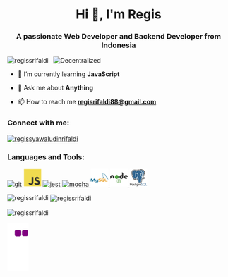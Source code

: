 <h1 align="center">Hi 👋, I'm Regis</h1>
<h3 align="center">A passionate Web Developer and Backend Developer from Indonesia</h3>
<img align="right" alt="Decentralized" width="400" src="https://cdn.dribbble.com/users/192882/screenshots/4659605/dribbble-animation.gif"

<p align="left"> <img src="https://komarev.com/ghpvc/?username=regissrifaldi&label=Profile%20views&color=0e75b6&style=flat" alt="regissrifaldi" /> </p>

- 🌱 I’m currently learning **JavaScript**

- 💬 Ask me about **Anything**

- 📫 How to reach me **regisrifaldi88@gmail.com**

<h3 align="left">Connect with me:</h3>
<p align="left">
<a href="https://linkedin.com/in/regissyawaludinrifaldi" target="blank"><img align="center" src="https://raw.githubusercontent.com/rahuldkjain/github-profile-readme-generator/master/src/images/icons/Social/linked-in-alt.svg" alt="regissyawaludinrifaldi" height="30" width="40" /></a>
</p>

<h3 align="left">Languages and Tools:</h3>
<p align="left"> <a href="https://git-scm.com/" target="_blank" rel="noreferrer"> <img src="https://www.vectorlogo.zone/logos/git-scm/git-scm-icon.svg" alt="git" width="40" height="40"/> </a> <a href="https://developer.mozilla.org/en-US/docs/Web/JavaScript" target="_blank" rel="noreferrer"> <img src="https://raw.githubusercontent.com/devicons/devicon/master/icons/javascript/javascript-original.svg" alt="javascript" width="40" height="40"/> </a> <a href="https://jestjs.io" target="_blank" rel="noreferrer"> <img src="https://www.vectorlogo.zone/logos/jestjsio/jestjsio-icon.svg" alt="jest" width="40" height="40"/> </a> <a href="https://mochajs.org" target="_blank" rel="noreferrer"> <img src="https://www.vectorlogo.zone/logos/mochajs/mochajs-icon.svg" alt="mocha" width="40" height="40"/> </a> <a href="https://www.mysql.com/" target="_blank" rel="noreferrer"> <img src="https://raw.githubusercontent.com/devicons/devicon/master/icons/mysql/mysql-original-wordmark.svg" alt="mysql" width="40" height="40"/> </a> <a href="https://nodejs.org" target="_blank" rel="noreferrer"> <img src="https://raw.githubusercontent.com/devicons/devicon/master/icons/nodejs/nodejs-original-wordmark.svg" alt="nodejs" width="40" height="40"/> </a> <a href="https://www.postgresql.org" target="_blank" rel="noreferrer"> <img src="https://raw.githubusercontent.com/devicons/devicon/master/icons/postgresql/postgresql-original-wordmark.svg" alt="postgresql" width="40" height="40"/> </a> </p>

<p><img align="left" src="https://github-readme-stats.vercel.app/api/top-langs?username=regissrifaldi&show_icons=true&locale=en&layout=compact" alt="regissrifaldi" /></p>

<p>&nbsp;<img align="center" src="https://github-readme-stats.vercel.app/api?username=regissrifaldi&show_icons=true&locale=en" alt="regissrifaldi" /></p>

<p><img align="center" src="https://github-readme-streak-stats.herokuapp.com/?user=regissrifaldi&" alt="regissrifaldi" /></p>

![snake gif](https://github.com/RegisSRifaldi/RegisSRifaldi/blob/output/github-contribution-grid-snake.gif)
